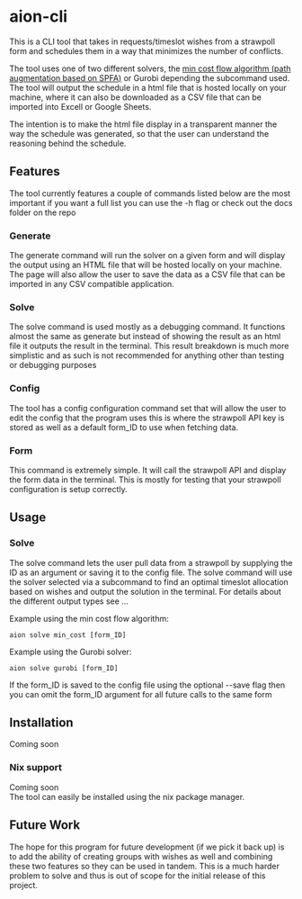 # aion-cli
This is a CLI tool that takes in requests/timeslot wishes from a strawpoll form and schedules them in a way that minimizes the number of conflicts.  

The tool uses one of two different solvers, the [min cost flow algorithm (path augmentation based on SPFA)](https://cp-algorithms.com/graph/min_cost_flow.html) or Gurobi depending the subcommand used. The tool will output the schedule in a html file that is hosted locally on your machine, where it can also be downloaded as a CSV file that can be imported into Excell or Google Sheets.  

The intention is to make the html file display in a transparent manner the way the schedule was generated, so that the user can understand the reasoning behind the schedule.

## Features
The tool currently features a couple of commands listed below are the most important if you want a full list you can use the -h flag or check out the docs folder on the repo

### Generate 
The generate command will run the solver on a given form and will display the output using an HTML file that will be hosted locally on your machine. The page will also allow the user to save the data as a CSV file that can be imported in any CSV compatible application.

### Solve
The solve command is used mostly as a debugging command. It functions almost the same as generate but instead of showing the result as an html file it outputs the result in the terminal. This result breakdown is much more simplistic and as such is not recommended for anything other than testing or debugging purposes

### Config
The tool has a config configuration command set that will allow the user to edit the config that the program uses this is where the strawpoll API key is stored as well as a default form_ID to use when fetching data. 

### Form 
This command is extremely simple. It will call the strawpoll API and display the form data in the terminal. This is mostly for testing that your strawpoll configuration is setup correctly.


## Usage 
### Solve
The solve command lets the user pull data from a strawpoll by supplying the ID as an argument or saving it to the config file. The solve command will use the solver selected via a subcommand to find an optimal timeslot allocation based on wishes and output the solution in the terminal. For details about the different output types see ...  

Example using the min cost flow algorithm:  
```
aion solve min_cost [form_ID]
```  

Example using the Gurobi solver:  
```
aion solve gurobi [form_ID]
```  

If the form_ID is saved to the config file using the optional --save flag then you can omit the form_ID argument for all future calls to the same form



## Installation
Coming soon
### Nix support
Coming soon  
The tool can easily be installed using the nix package manager.  

## Future Work
The hope for this program for future development (if we pick it back up) is to add the ability of creating groups with wishes as well and combining these two features so they can be used in tandem. This is a much harder problem to solve and thus is out of scope for the initial release of this project.



